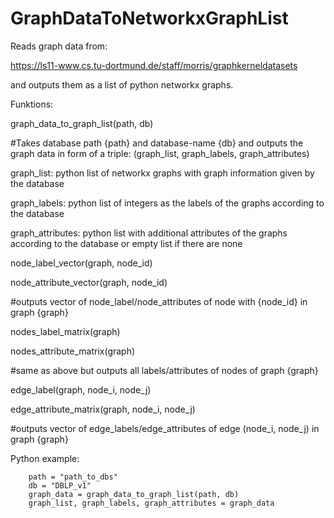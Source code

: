 # GraphDataToNetworkxGraphList

Reads graph data from:

https://ls11-www.cs.tu-dortmund.de/staff/morris/graphkerneldatasets

and outputs them as a list of python networkx graphs.

Funktions:

graph_data_to_graph_list(path, db)
  
  #Takes database path {path} and database-name {db} and outputs the graph data in form of a triple:
  (graph_list, graph_labels, graph_attributes)

  graph_list: python list of networkx graphs with graph information given by the database
  
  graph_labels: python list of integers as the labels of the graphs according to the database
  
  graph_attributes: python list with additional attributes of the graphs according to the database or empty list if there are none

node_label_vector(graph, node_id)

node_attribute_vector(graph, node_id)
  
  #outputs vector of node_label/node_attributes of node with {node_id} in graph {graph}
 
nodes_label_matrix(graph)

nodes_attribute_matrix(graph)

  #same as above but outputs all labels/attributes of nodes of graph {graph}
  
edge_label(graph, node_i, node_j)

edge_attribute_matrix(graph, node_i, node_j)

  #outputs vector of edge_labels/edge_attributes of edge (node_i, node_j) in graph {graph}




Python example:

        path = "path_to_dbs"
        db = "DBLP_v1"
        graph_data = graph_data_to_graph_list(path, db)
        graph_list, graph_labels, graph_attributes = graph_data
